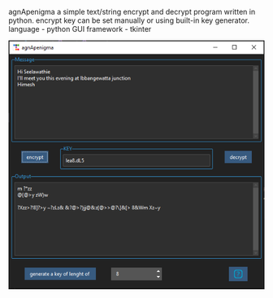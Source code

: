 agnApenigma 
a simple text/string encrypt and decrypt program written in python. encrypt key can be set manually or using built-in key generator.
language - python
GUI framework - tkinter

![screenshot of the main window](screenshots/appwindow.PNG)
